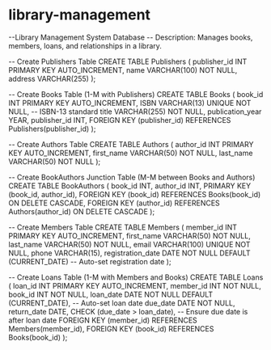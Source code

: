# library-management

--Library Management System Database
-- Description: Manages books, members, loans, and relationships in a library.

-- Create Publishers Table
CREATE TABLE Publishers (
    publisher_id INT PRIMARY KEY AUTO_INCREMENT,
    name VARCHAR(100) NOT NULL,
    address VARCHAR(255)
);

-- Create Books Table (1-M with Publishers)
CREATE TABLE Books (
    book_id INT PRIMARY KEY AUTO_INCREMENT,
    ISBN VARCHAR(13) UNIQUE NOT NULL, -- ISBN-13 standard
    title VARCHAR(255) NOT NULL,
    publication_year YEAR,
    publisher_id INT,
    FOREIGN KEY (publisher_id) REFERENCES Publishers(publisher_id)
);

-- Create Authors Table
CREATE TABLE Authors (
    author_id INT PRIMARY KEY AUTO_INCREMENT,
    first_name VARCHAR(50) NOT NULL,
    last_name VARCHAR(50) NOT NULL
);

-- Create BookAuthors Junction Table (M-M between Books and Authors)
CREATE TABLE BookAuthors (
    book_id INT,
    author_id INT,
    PRIMARY KEY (book_id, author_id),
    FOREIGN KEY (book_id) REFERENCES Books(book_id) ON DELETE CASCADE,
    FOREIGN KEY (author_id) REFERENCES Authors(author_id) ON DELETE CASCADE
);

-- Create Members Table
CREATE TABLE Members (
    member_id INT PRIMARY KEY AUTO_INCREMENT,
    first_name VARCHAR(50) NOT NULL,
    last_name VARCHAR(50) NOT NULL,
    email VARCHAR(100) UNIQUE NOT NULL,
    phone VARCHAR(15),
    registration_date DATE NOT NULL DEFAULT (CURRENT_DATE) -- Auto-set registration date
);

-- Create Loans Table (1-M with Members and Books)
CREATE TABLE Loans (
    loan_id INT PRIMARY KEY AUTO_INCREMENT,
    member_id INT NOT NULL,
    book_id INT NOT NULL,
    loan_date DATE NOT NULL DEFAULT (CURRENT_DATE), -- Auto-set loan date
    due_date DATE NOT NULL,
    return_date DATE,
    CHECK (due_date > loan_date), -- Ensure due date is after loan date
    FOREIGN KEY (member_id) REFERENCES Members(member_id),
    FOREIGN KEY (book_id) REFERENCES Books(book_id)
);
